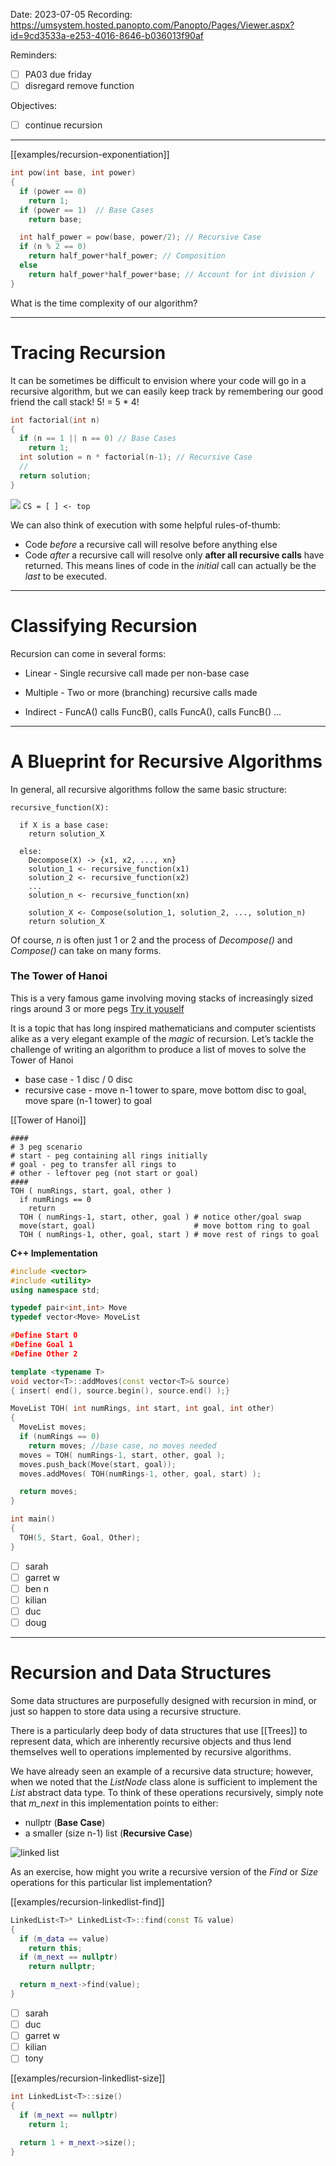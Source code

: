 

Date: 2023-07-05
Recording: https://umsystem.hosted.panopto.com/Panopto/Pages/Viewer.aspx?id=9cd3533a-e253-4016-8646-b036013f90af

Reminders:
* [ ] PA03 due friday
* [ ] disregard remove function

Objectives:
* [ ] continue recursion

---


[[examples/recursion-exponentiation]]

<!-- #include [[examples/recursion-exponentiation]] -->
```c++
int pow(int base, int power)
{
  if (power == 0)
    return 1;
  if (power == 1)  // Base Cases
    return base;

  int half_power = pow(base, power/2); // Recursive Case
  if (n % 2 == 0)
    return half_power*half_power; // Composition
  else
    return half_power*half_power*base; // Account for int division /
}
```
<!-- /include -->


What is the time complexity of our algorithm?

---
# Tracing Recursion

It can be sometimes be difficult to envision where your code will go in a recursive algorithm, but we can easily keep track by remembering our good friend the call stack!  5! = 5 * 4! 

```c++
int factorial(int n)
{
  if (n == 1 || n == 0) // Base Cases
    return 1;
  int solution = n * factorial(n-1); // Recursive Case
  // 
  return solution;
}
```

![](img/factorial_trace.png)
```CS = [ ] <- top```

We can also think of execution with some helpful rules-of-thumb:

* Code _before_ a recursive call will resolve before anything else
* Code _after_ a recursive call will resolve only **after all recursive calls** have returned. This means lines of code in the _initial_ call can actually be the _last_ to be executed.

---
# Classifying Recursion

Recursion can come in several forms:

* Linear - Single recursive call made per non-base case

* Multiple - Two or more (branching) recursive calls made 

* Indirect - FuncA() calls FuncB(), calls FuncA(), calls FuncB() ...


---
# A Blueprint for Recursive Algorithms

In general, all recursive algorithms follow the same basic structure:

```
recursive_function(X):

  if X is a base case:
    return solution_X

  else:
    Decompose(X) -> {x1, x2, ..., xn}
    solution_1 <- recursive_function(x1)
    solution_2 <- recursive_function(x2)
    ...
    solution_n <- recursive_function(xn)

    solution_X <- Compose(solution_1, solution_2, ..., solution_n)
    return solution_X
```

Of course, _n_ is often just 1 or 2 and the process of _Decompose()_ and _Compose()_ can take on many forms.

### The Tower of Hanoi

This is a very famous game involving moving stacks of increasingly sized rings around 3 or more pegs [Try it youself](http://towersofhanoi.info/Play.aspx)

It is a topic that has long inspired mathematicians and computer scientists alike as a very elegant example of the _magic_ of recursion.
Let’s tackle the challenge of writing an algorithm to produce a list of moves to solve the Tower of Hanoi

* base case - 1 disc / 0 disc
* recursive case - move n-1 tower to spare, move bottom disc to goal, move spare (n-1 tower) to goal

[[Tower of Hanoi]]
<!-- #include [[Tower of Hanoi]] -->
```
####
# 3 peg scenario
# start - peg containing all rings initially
# goal - peg to transfer all rings to
# other - leftover peg (not start or goal)
####
TOH ( numRings, start, goal, other )
  if numRings == 0
    return
  TOH ( numRings-1, start, other, goal ) # notice other/goal swap
  move(start, goal)                      # move bottom ring to goal
  TOH ( numRings-1, other, goal, start ) # move rest of rings to goal
```

**C++ Implementation**
```c++
#include <vector>
#include <utility>
using namespace std;

typedef pair<int,int> Move
typedef vector<Move> MoveList

#Define Start 0
#Define Goal 1
#Define Other 2

template <typename T>
void vector<T>::addMoves(const vector<T>& source)
{ insert( end(), source.begin(), source.end() );}

MoveList TOH( int numRings, int start, int goal, int other)
{
  MoveList moves;
  if (numRings == 0)
    return moves; //base case, no moves needed
  moves = TOH( numRings-1, start, other, goal ); 
  moves.push_back(Move(start, goal));
  moves.addMoves( TOH(numRings-1, other, goal, start) );

  return moves;
}

int main() 
{
  TOH(5, Start, Goal, Other);
}
```
<!-- /include -->



* [ ] sarah
* [ ] garret w
* [ ] ben n
* [ ] kilian
* [ ] duc
* [ ] doug

---
# Recursion and Data Structures

Some data structures are purposefully designed with recursion in mind, or just so happen to store data using a recursive structure.

There is a particularly deep body of data structures that use [[Trees]] to represent data, which are inherently recursive objects and thus lend themselves well to operations implemented by recursive algorithms.

We have already seen an example of a recursive data structure; however, when we noted that the _ListNode_ class alone is sufficient to implement the _List_ abstract data type. To think of these operations recursively, simply note that _m_next_ in this implementation points to either:
  * nullptr (**Base Case**)
  * a smaller (size n-1) list (**Recursive Case**)

![linked list](img/linklist-diagram.png)

As an exercise, how might you write a recursive version of the _Find_ or _Size_ operations for this particular list implementation?

[[examples/recursion-linkedlist-find]]

<!-- #include [[examples/recursion-linkedlist-find]] -->
```c++
LinkedList<T>* LinkedList<T>::find(const T& value)
{
  if (m_data == value)
    return this;
  if (m_next == nullptr)
    return nullptr;

  return m_next->find(value);
}
```
<!-- /include -->


* [ ] sarah
* [ ] duc
* [ ] garret w
* [ ] kilian
* [ ] tony

[[examples/recursion-linkedlist-size]]

<!-- #include [[examples/recursion-linkedlist-size]] -->
```c++
int LinkedList<T>::size()
{
  if (m_next == nullptr)
    return 1;

  return 1 + m_next->size();
}
```
<!-- /include -->

